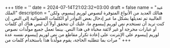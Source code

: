 +++
title = ''
date = 2024-07-14T21:02:32+03:00
draft = false
name = "عبد الملك"
description = "هنالك العديد من الأنواع المتوفرة لنصوص لوريم إيبسوم، ولكن الغالبية تم تعديلها بشكل ما عبر إدخال بعض النوادر أو الكلمات العشوائية إلى النص. إن كنت تريد أن تستخدم نص لوريم إيبسوم ما، عليك أن تتحقق أولاً أن ليس هناك أي كلمات أو عبارات محرجة أو غير لائقة مخبأة في هذا النص. بينما تعمل جميع مولّدات نصوص لوريم إيبسوم على الإنترنت على إعادة تكرار مقاطع من نص لوريم إيبسوم نفسه عدة مرات بما تتطلبه الحاجة، يقوم مولّدنا هذا باستخدام كلمات من "
+++
